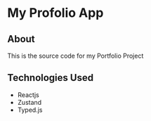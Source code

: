 # My Profolio App

## About

This is the source code for my Portfolio Project

## Technologies Used

- Reactjs
- Zustand
- Typed.js
